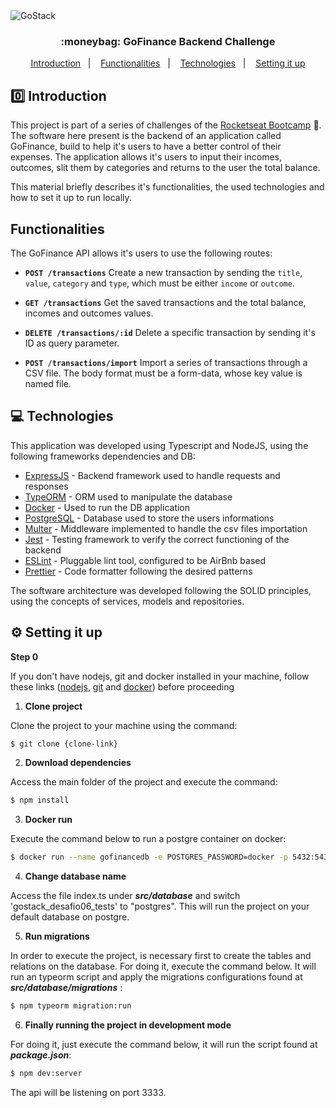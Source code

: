 <img alt="GoStack" src="https://images.unsplash.com/photo-1542831371-29b0f74f9713?ixlib=rb-1.2.1&ixid=eyJhcHBfaWQiOjEyMDd9&auto=format&fit=crop&w=750&q=80">

<h3 align="center">
  :moneybag: GoFinance Backend Challenge
</h3>

<p align="center">
  <a href="#introduction">Introduction</a>&nbsp;&nbsp;&nbsp;|&nbsp;&nbsp;&nbsp;
  <a href="#functionalities">Functionalities</a>&nbsp;&nbsp;&nbsp;|&nbsp;&nbsp;&nbsp;
  <a href="#technologies">Technologies</a>&nbsp;&nbsp;&nbsp;|&nbsp;&nbsp;&nbsp;
  <a href="#setting-it-up">Setting it up</a>

</p>

## :zero: Introduction

This project is part of a series of challenges of the [Rocketseat Bootcamp](https://rocketseat.com.br/gostack) :rocket:. The software here present is the backend of an application called GoFinance, build to help it's users to have a better control of their expenses. The application allows it's users to input their incomes, outcomes, slit them by categories and returns to the user the total balance.

This material briefly describes it's functionalities, the used technologies and how to set it up to run locally.

## Functionalities

The GoFinance API allows it's users to use the following routes:

- **`POST /transactions`** Create a new transaction by sending the `title`, `value`, `category` and `type`, which must be either `income` or `outcome`.

- **`GET /transactions`** Get the saved transactions and the total balance, incomes and outcomes values.

- **`DELETE /transactions/:id`** Delete a specific transaction by sending it's ID as query parameter.

- **`POST /transactions/import`** Import a series of transactions through a CSV file. The body format must be a form-data, whose key value is named file.

## :computer: Technologies

This application was developed using Typescript and NodeJS, using the following frameworks dependencies and DB:

- [ExpressJS](expressjs.com) - Backend framework used to handle requests and responses
- [TypeORM](https://typeorm.io/#/) - ORM used to manipulate the database
- [Docker](https://www.docker.com/) - Used to run the DB application
- [PostgreSQL](https://www.postgresql.org/) - Database used to store the users informations
- [Multer](https://github.com/expressjs/multer) - Middleware implemented to handle the csv files importation
- [Jest](https://jestjs.io/) - Testing framework to verify the correct functioning of the backend
- [ESLint](https://eslint.org/) - Pluggable lint tool, configured to be AirBnb based
- [Prettier](https://prettier.io/) - Code formatter following the desired patterns

The software architecture was developed following the SOLID principles, using the concepts of services, models and repositories.

## ⚙️ Setting it up

**Step 0**

If you don't have nodejs, git and docker installed in your machine, follow these links ([nodejs](https://nodejs.org/en/download/), [git](https://git-scm.com/downloads) and [docker](https://docs.docker.com/docker-for-windows/install/)) before proceeding

1. **Clone project**

Clone the project to your machine using the command:

```sh
$ git clone {clone-link}
```

2. **Download dependencies**

Access the main folder of the project and execute the command:

```sh
$ npm install
```

3. **Docker run**

Execute the command below to run a postgre container on docker:

```sh
$ docker run --name gofinancedb -e POSTGRES_PASSWORD=docker -p 5432:5432 -d postgres
```

4. **Change database name**

Access the file index.ts under ***src/database*** and switch 'gostack_desafio06_tests' to "postgres". This will run the project on your default database on postgre.

5. **Run migrations**

In order to execute the project, is necessary first to create the tables and relations on the database. For doing it, execute the command below. It will run an typeorm script and apply the migrations configurations found at ***src/database/migrations*** :

```sh
$ npm typeorm migration:run
```

6. **Finally running the project in development mode**

For doing it, just execute the command below, it will run the script found at ***package.json***:

```sh
$ npm dev:server
```

The api will be listening on port 3333.





